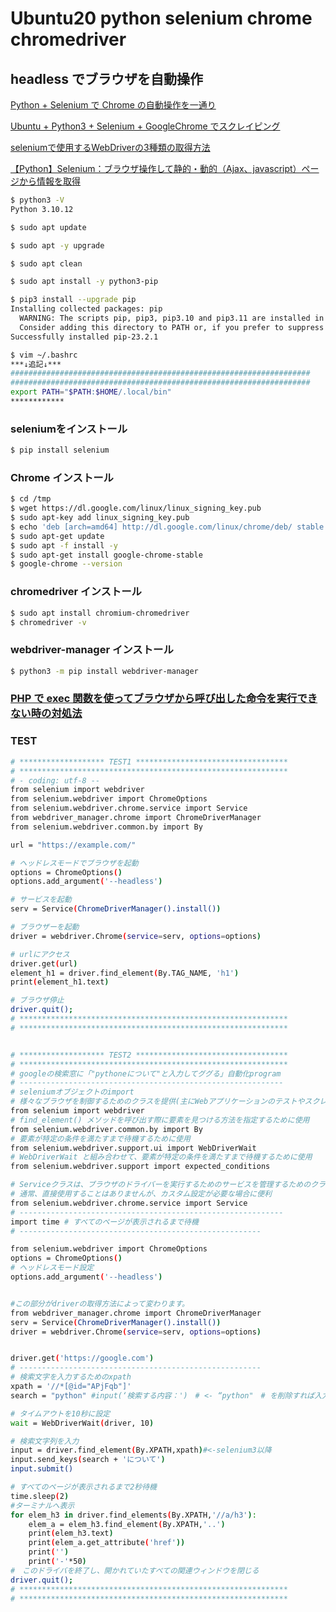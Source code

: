 
# Ubuntu20 python selenium chrome chromedriver

## headless でブラウザを自動操作

[Python + Selenium で Chrome の自動操作を一通り](https://qiita.com/memakura/items/20a02161fa7e18d8a693)

[Ubuntu + Python3 + Selenium + GoogleChrome でスクレイピング](https://www.mt-megami.com/article/ubuntu-python3-selenium-googlechrome-scraping)

[seleniumで使用するWebDriverの3種類の取得方法](https://qiita.com/ti104110/items/903437574875c7778093)

[【Python】Selenium：ブラウザ操作して静的・動的（Ajax、javascript）ページから情報を取得](https://office54.net/python/module/python-selenium-chrome)

```bash
$ python3 -V
Python 3.10.12

$ sudo apt update

$ sudo apt -y upgrade

$ sudo apt clean

$ sudo apt install -y python3-pip

$ pip3 install --upgrade pip
Installing collected packages: pip
  WARNING: The scripts pip, pip3, pip3.10 and pip3.11 are installed in '/home/ubuntu/.local/bin' which is not on PATH.
  Consider adding this directory to PATH or, if you prefer to suppress this warning, use --no-warn-script-location.
Successfully installed pip-23.2.1

$ vim ~/.bashrc
***↓追記↓***
###################################################################
###################################################################
export PATH="$PATH:$HOME/.local/bin"
************
```

### seleniumをインストール

```bash
$ pip install selenium
```

### Chrome インストール

```bash
$ cd /tmp
$ wget https://dl.google.com/linux/linux_signing_key.pub
$ sudo apt-key add linux_signing_key.pub
$ echo 'deb [arch=amd64] http://dl.google.com/linux/chrome/deb/ stable main' | sudo tee /etc/apt/sources.list.d/google-chrome.list
$ sudo apt-get update
$ sudo apt -f install -y
$ sudo apt-get install google-chrome-stable
$ google-chrome --version
```

### chromedriver インストール

```bash
$ sudo apt install chromium-chromedriver
$ chromedriver -v
```

### webdriver-manager インストール

```bash
$ python3 -m pip install webdriver-manager
```

### [PHP で exec 関数を使ってブラウザから呼び出した命令を実行できない時の対処法](https://blog.n-hassy.info/2021/05/php-exec-on-browser/)

### TEST

```bash
# ******************* TEST1 **********************************
# ************************************************************
# - coding: utf-8 --
from selenium import webdriver
from selenium.webdriver import ChromeOptions
from selenium.webdriver.chrome.service import Service
from webdriver_manager.chrome import ChromeDriverManager
from selenium.webdriver.common.by import By

url = "https://example.com/"

# ヘッドレスモードでブラウザを起動
options = ChromeOptions()
options.add_argument('--headless')

# サービスを起動
serv = Service(ChromeDriverManager().install())

# ブラウザーを起動
driver = webdriver.Chrome(service=serv, options=options)

# urlにアクセス
driver.get(url)
element_h1 = driver.find_element(By.TAG_NAME, 'h1')
print(element_h1.text)

# ブラウザ停止
driver.quit();
# ************************************************************
# ************************************************************


# ******************* TEST2 **********************************
# ************************************************************
# googleの検索窓に「"pythoneについて"と入力してググる」自動化program
# -----------------------------------------------------------
# seleniumオブジェクトのimport
# 様々なブラウザを制御するためのクラスを提供(主にWebアプリケーションのテストやスクレイピングなどに使用するモジュール)
from selenium import webdriver
# find_element() メソッドを呼び出す際に要素を見つける方法を指定するために使用
from selenium.webdriver.common.by import By
# 要素が特定の条件を満たすまで待機するために使用
from selenium.webdriver.support.ui import WebDriverWait
# WebDriverWait と組み合わせて、要素が特定の条件を満たすまで待機するために使用
from selenium.webdriver.support import expected_conditions

# Serviceクラスは、ブラウザのドライバーを実行するためのサービスを管理するためのクラス
# 通常、直接使用することはありませんが、カスタム設定が必要な場合に便利
from selenium.webdriver.chrome.service import Service
# -----------------------------------------------------------
import time # すべてのページが表示されるまで待機
# ------------------------------------------------------

from selenium.webdriver import ChromeOptions
options = ChromeOptions()
# ヘッドレスモード設定
options.add_argument('--headless')


#この部分がdriverの取得方法によって変わります。
from webdriver_manager.chrome import ChromeDriverManager
serv = Service(ChromeDriverManager().install())
driver = webdriver.Chrome(service=serv, options=options)


driver.get('https://google.com')
# ------------------------------------------------------
# 検索文字を入力するためのxpath
xpath = '//*[@id="APjFqb"]'
search = "python" #input(‘検索する内容：')　# <- “python"　# を削除すれば入力方式に変更できます。

# タイムアウトを10秒に設定
wait = WebDriverWait(driver, 10)

# 検索文字列を入力
input = driver.find_element(By.XPATH,xpath)#<-selenium3以降
input.send_keys(search + 'について')
input.submit()

# すべてのページが表示されるまで2秒待機
time.sleep(2)
#ターミナルへ表示
for elem_h3 in driver.find_elements(By.XPATH,'//a/h3'):
    elem_a = elem_h3.find_element(By.XPATH,'..')
    print(elem_h3.text)
    print(elem_a.get_attribute('href'))
    print('')
    print('-'*50)
#　このドライバを終了し、開かれていたすべての関連ウィンドウを閉じる
driver.quit();
# ************************************************************
# ************************************************************
```
